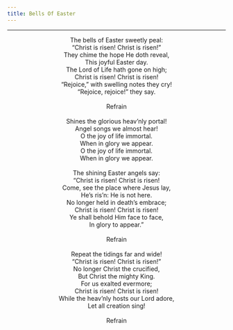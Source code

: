 ```yaml
---
title: Bells Of Easter
---
```


---
<center>
The bells of Easter sweetly peal:<br/>
“Christ is risen! Christ is risen!”<br/>
They chime the hope He doth reveal,<br/>
This joyful Easter day.<br/>
The Lord of Life hath gone on high;<br/>
Christ is risen! Christ is risen!<br/>
“Rejoice,” with swelling notes they cry!<br/>
“Rejoice, rejoice!” they say.<br/>
<br/>
Refrain<br/>
<br/>
Shines the glorious heav’nly portal!<br/>
Angel songs we almost hear!<br/>
O the joy of life immortal.<br/>
When in glory we appear.<br/>
O the joy of life immortal.<br/>
When in glory we appear.<br/>
<br/>
The shining Easter angels say:<br/>
“Christ is risen! Christ is risen!<br/>
Come, see the place where Jesus lay,<br/>
He’s ris’n: He is not here.<br/>
No longer held in death’s embrace;<br/>
Christ is risen! Christ is risen!<br/>
Ye shall behold Him face to face,<br/>
In glory to appear.”<br/>
<br/>
Refrain<br/>
<br/>
Repeat the tidings far and wide!<br/>
“Christ is risen! Christ is risen!”<br/>
No longer Christ the crucified,<br/>
But Christ the mighty King.<br/>
For us exalted evermore;<br/>
Christ is risen! Christ is risen!<br/>
While the heav’nly hosts our Lord adore,<br/>
Let all creation sing!<br/>
<br/>
Refrain
</center>